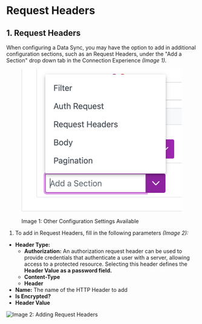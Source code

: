 # Request Headers

## 1. Request Headers

When configuring a Data Sync, you may have the option to add in additional configuration sections, such as an Request Headers, under the "Add a Section" drop down tab in the Connection Experience _(Image 1)._

<figure><img src="../../../.gitbook/assets/image (166).png" alt=""><figcaption><p>Image 1: Other Configuration Settings Available </p></figcaption></figure>

1. To add in Request Headers, fill in the following parameters _(Image 2):_

* **Header Type:**
  * **Authorization:** An authorization request header can be used to provide credentials that authenticate a user with a server, allowing access to a protected resource. Selecting this header defines the **Header Value as a password field.**
  * **Content-Type**
  * **Header**
* **Name:** The name of the HTTP Header to add
* **Is Encrypted?**
* **Header Value**

![Image 2: Adding Request Headers](https://4280024999-files.gitbook.io/\~/files/v0/b/gitbook-x-prod.appspot.com/o/spaces%2F-M9TgaGdQpt0ZS9aqe1c%2Fuploads%2FEVukYgIQKMa0UJBjTgBj%2Fimage.png?alt=media\&token=bcb1bc66-c7c7-40c1-9425-7004c9eae198)
